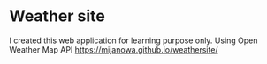 # Weather site
 I created this web application for learning purpose only.
 Using Open Weather Map API https://mijanowa.github.io/weathersite/

